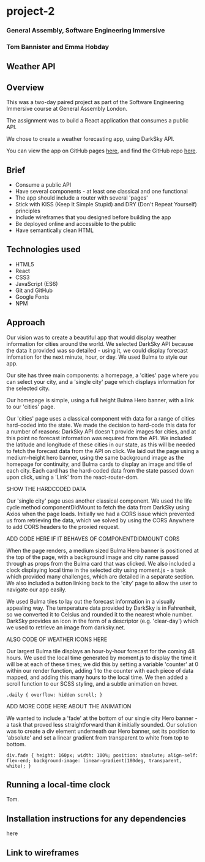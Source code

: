 # project-2
### General Assembly, Software Engineering Immersive
### Tom Bannister and Emma Hobday

## Weather API

## Overview

This was a two-day paired project as part of the Software Engineering Immersive course at General Assembly London. 

The assignment was to build a React application that consumes a public API.

We chose to create a weather forecasting app, using DarkSky API. 

You can view the app on GitHub pages [here](https://emmahobday.github.io/project-2/), and find the GitHub repo [here](https://github.com/emmahobday/project-2).

## Brief

* Consume a public API
* Have several components - at least one classical and one functional
* The app should include a router with several 'pages'
* Stick with KISS (Keep It Simple Stupid) and DRY (Don't Repeat Yourself) principles
* Include wireframes that you designed before building the app
* Be deployed online and accessible to the public
* Have semantically clean HTML

## Technologies used
* HTML5
* React
* CSS3
* JavaScript (ES6)
* Git and GitHub
* Google Fonts
* NPM


## Approach

Our vision was to create a beautiful app that would display weather information for cities around the world. We selected DarkSky API because the data it provided was so detailed - using it, we could display forecast infomation for the next minute, hour, or day. We used Bulma to style our app.

Our site has three main components: a homepage, a 'cities' page where you can select your city, and a 'single city' page which displays information for the selected city.

Our homepage is simple, using a full height Bulma Hero banner, with a link to our 'cities' page.

Our 'cities' page uses a classical component with data for a range of cities hard-coded into the state. We made the decision to hard-code this data for a number of reasons: DarkSky API doesn't provide images for cities, and at this point no forecast information was required from the API. We included the latitude and longitude of these cities in our state, as this will be needed to fetch the forecast data from the API on click. We laid out the page using a medium-height hero banner, using the same background image as the homepage for continuity, and Bulma cards to display an image and title of each city. Each card has the hard-coded data from the state passed down upon click, using a 'Link' from the react-router-dom.

SHOW THE HARDCODED DATA

Our 'single city' page uses another classical component. We used the life cycle method componentDidMount to fetch the data from DarkSky using Axios when the page loads. Initially we had a CORS issue which prevented us from retrieving the data, which we solved by using the CORS Anywhere to add CORS headers to the proxied request. 

ADD CODE HERE IF IT BEHAVES OF COMPONENTDIDMOUNT CORS

When the page renders, a medium sized Bulma Hero banner is positioned at the top of the page, with a background image and city name passed through as props from the Bulma card that was clicked. We also included a clock displaying local time in the selected city using moment.js - a task which provided many challenges, which are detailed in a separate section. We also included a button linking back to the 'city' page to allow the user to navigate our app easily.

We used Bulma tiles to lay out the forecast information in a visually appealing way. The temperature data provided by DarkSky is in Fahrenheit, so we converted it to Celsius and rounded it to the nearest whole number. DarkSky provides an icon in the form of a descriptor (e.g. 'clear-day') which we used to retrieve an image from darksky.net.

ALSO CODE OF WEATHER ICONS HERE

Our largest Bulma tile displays an hour-by-hour forecast for the coming 48 hours. We used the local time generated by moment.js to display the time it will be at each of these times; we did this by setting a variable 'counter' at 0 within our render function, adding 1 to the counter with each piece of data mapped, and adding this many hours to the local time. We then added a scroll function to our SCSS styling, and a subtle animation on hover.

`.daily {
  overflow: hidden scroll;
}`

ADD MORE CODE HERE ABOUT THE ANIMATION

We wanted to include a 'fade' at the bottom of our single city Hero banner - a task that proved less straightforward than it initially sounded. Our solution was to create a div element underneath our Hero banner, set its position to 'absolute' and set a linear gradient from transparent to white from top to bottom. 

`div.fade {
  height: 160px;
  width: 100%;
  position: absolute;
  align-self: flex-end;
  background-image: linear-gradient(180deg, transparent, white);
}`

## Running a local-time clock

Tom.

## Installation instructions for any dependencies

here

## Link to wireframes



